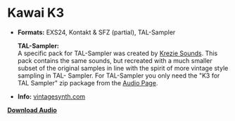 # Kawai K3

- ****Formats:**** EXS24, Kontakt & SFZ (partial), TAL-Sampler

  **TAL-Sampler:**    
  A specific pack for TAL-Sampler was created by [Krezie Sounds](https://www.kreziesounds.com/).
  This pack contains the same sounds, but recreated with a much smaller subset of the original samples in line with the spirit of more vintage style sampling in TAL-       Sampler.
  For TAL-Sampler you only need the "K3 for TAL Sampler" zip package from the [Audio Page](https://github.com/publicsamples/Kawai-K3/releases/).
  
-  ****Info:****  [vintagesynth.com](http://www.vintagesynth.com/kawai/kawaik3.php)

**[Download Audio](https://github.com/publicsamples/Kawai-K3/releases/)**



